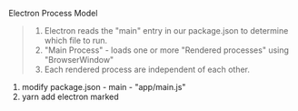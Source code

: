 Electron Process Model

> 1. Electron reads the "main" entry in our package.json to determine which file to run.
> 2. "Main Process" - loads one or more "Rendered processes" using "BrowserWindow"
> 3. Each rendered process are independent of each other.

1. modify package.json - main - "app/main.js"
2. yarn add electron marked
